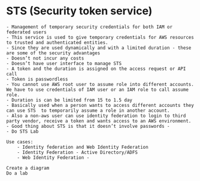 # STS (Security token service)
	- Management of temporary security credentials for both IAM or federated users
	- This service is used to give temporary credentials for AWS resources to trusted and authenticated entities. 
	- Since they are used dynamically and with a limited duration - these are some of the security advantages
	- Doesn’t not incur any costs
	- Doesn’t have user interface to manage STS
	- A token and the duration is assigned on the access request or API call
	- Token is passwordless
	- You cannot use AWS root user to assume role into different accounts. We have to use credentials of IAM user or an IAM role to call assume role.
	- Duration is can be limited from 15 to 1.5 day
	- Basically used when a person wants to access different accounts they can use STS  to temporarily assume a role in another account. 
	- Also a non-aws user can use identity federation to login to third party vendor, receive a token and wants access to an AWS environment.  
	- Good thing about STS is that it doesn’t involve passwords - 
	- Do STS Lab
	
	Use cases:
		- Identity federation and Web Identity Federation
		- Identity Federation - Active Directory/ADFS
		- Web Identity Federation - 

	Create a diagram
	Do a lab
